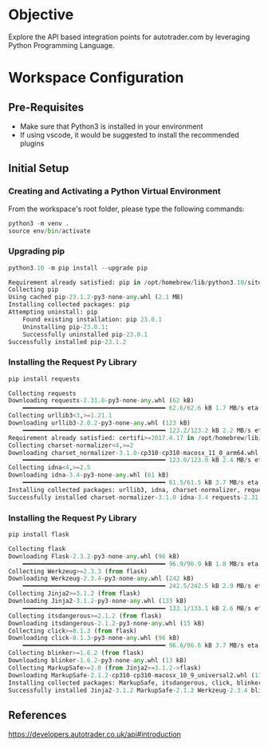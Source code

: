 # Objective

Explore the API based integration points for autotrader.com by leveraging Python Programming Language.

# Workspace Configuration

## Pre-Requisites

* Make sure that Python3 is installed in your environment
* If using vscode, it would be suggested to install the recommended plugins

## Initial Setup

### Creating and Activating a Python Virtual Environment

From the workspace's root folder, please type the following commands:

```python
python3 -m venv .
source env/bin/activate
```

### Upgrading pip

```python
python3.10 -m pip install --upgrade pip

Requirement already satisfied: pip in /opt/homebrew/lib/python3.10/site-packages (23.0.1)
Collecting pip
Using cached pip-23.1.2-py3-none-any.whl (2.1 MB)
Installing collected packages: pip
Attempting uninstall: pip
    Found existing installation: pip 23.0.1
    Uninstalling pip-23.0.1:
    Successfully uninstalled pip-23.0.1
Successfully installed pip-23.1.2
```

### Installing the Request Py Library

```python
pip install requests

Collecting requests
Downloading requests-2.31.0-py3-none-any.whl (62 kB)
    ━━━━━━━━━━━━━━━━━━━━━━━━━━━━━━━━━━━━━━━━ 62.6/62.6 kB 1.7 MB/s eta 0:00:00
Collecting urllib3<3,>=1.21.1
Downloading urllib3-2.0.2-py3-none-any.whl (123 kB)
    ━━━━━━━━━━━━━━━━━━━━━━━━━━━━━━━━━━━━━━━━ 123.2/123.2 kB 2.2 MB/s eta 0:00:00
Requirement already satisfied: certifi>=2017.4.17 in /opt/homebrew/lib/python3.10/site-packages (from requests) (2022.12.7)
Collecting charset-normalizer<4,>=2
Downloading charset_normalizer-3.1.0-cp310-cp310-macosx_11_0_arm64.whl (123 kB)
    ━━━━━━━━━━━━━━━━━━━━━━━━━━━━━━━━━━━━━━━━ 123.0/123.0 kB 2.4 MB/s eta 0:00:00
Collecting idna<4,>=2.5
Downloading idna-3.4-py3-none-any.whl (61 kB)
    ━━━━━━━━━━━━━━━━━━━━━━━━━━━━━━━━━━━━━━━━ 61.5/61.5 kB 3.7 MB/s eta 0:00:00
Installing collected packages: urllib3, idna, charset-normalizer, requests
Successfully installed charset-normalizer-3.1.0 idna-3.4 requests-2.31.0 urllib3-2.0.2
```

### Installing the Request Py Library

```python
pip install flask

Collecting flask
Downloading Flask-2.3.2-py3-none-any.whl (96 kB)
    ━━━━━━━━━━━━━━━━━━━━━━━━━━━━━━━━━━━━━━━━ 96.9/96.9 kB 1.8 MB/s eta 0:00:00
Collecting Werkzeug>=2.3.3 (from flask)
Downloading Werkzeug-2.3.4-py3-none-any.whl (242 kB)
    ━━━━━━━━━━━━━━━━━━━━━━━━━━━━━━━━━━━━━━━━ 242.5/242.5 kB 2.9 MB/s eta 0:00:00
Collecting Jinja2>=3.1.2 (from flask)
Downloading Jinja2-3.1.2-py3-none-any.whl (133 kB)
    ━━━━━━━━━━━━━━━━━━━━━━━━━━━━━━━━━━━━━━━━ 133.1/133.1 kB 2.6 MB/s eta 0:00:00
Collecting itsdangerous>=2.1.2 (from flask)
Downloading itsdangerous-2.1.2-py3-none-any.whl (15 kB)
Collecting click>=8.1.3 (from flask)
Downloading click-8.1.3-py3-none-any.whl (96 kB)
    ━━━━━━━━━━━━━━━━━━━━━━━━━━━━━━━━━━━━━━━━ 96.6/96.6 kB 3.7 MB/s eta 0:00:00
Collecting blinker>=1.6.2 (from flask)
Downloading blinker-1.6.2-py3-none-any.whl (13 kB)
Collecting MarkupSafe>=2.0 (from Jinja2>=3.1.2->flask)
Downloading MarkupSafe-2.1.2-cp310-cp310-macosx_10_9_universal2.whl (17 kB)
Installing collected packages: MarkupSafe, itsdangerous, click, blinker, Werkzeug, Jinja2, flask
Successfully installed Jinja2-3.1.2 MarkupSafe-2.1.2 Werkzeug-2.3.4 blinker-1.6.2 click-8.1.3 flask-2.3.2 itsdangerous-2.1.2
```

## References

https://developers.autotrader.co.uk/api#introduction